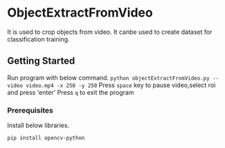# ObjectExtractFromVideo
It is used to crop objects from video. It canbe used to create dataset for classification training.

## Getting Started
Run program with below command.
`
python objectExtractFromVideo.py --video video.mp4 -x 250 -y 250
`
Press `space` key to pause video,select roi and press 'enter'
Press `q` to exit the program

### Prerequisites

Install below libraries.

```
pip install opencv-python
```
